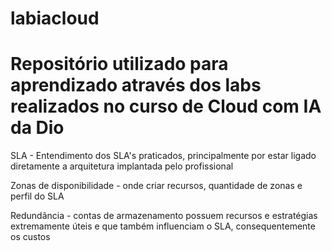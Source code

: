 # labiacloud
# Repositório utilizado para aprendizado através dos labs realizados no curso de Cloud com IA da Dio
SLA - Entendimento dos SLA's praticados, principalmente por estar ligado diretamente a arquitetura implantada pelo profissional

Zonas de disponibilidade - onde criar recursos, quantidade de zonas e perfil do SLA

Redundância - contas de armazenamento possuem recursos e estratégias extremamente úteis e que também influenciam o SLA, consequentemente os custos 
